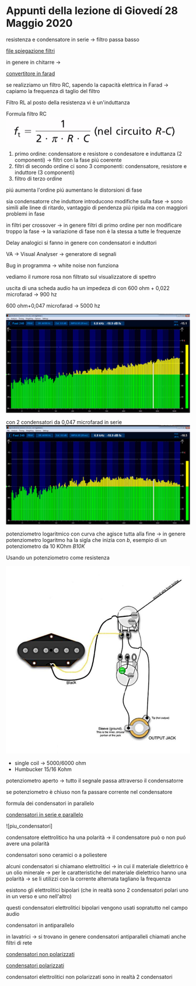 # Appunti della lezione di Giovedí 28 Maggio 2020

resistenza e condensatore in serie  -> filtro passa basso

[file spiegazione filtri](https://www.ltpaobserverproject.com/uploads/3/0/2/0/3020041/filtri_passivi.pdf )

in genere in chitarre ->

[convertitore in farad](https://www.translatorscafe.com/unit-converter/IT/electrostatic-capacitance/13-1/microfarad-farad/)

se realizziamo un filtro RC, sapendo la capacità elettrica in Farad -> capiamo la frequenza di taglio del filtro  

Filtro RL al posto della resistenza vi è un'induttanza

Formula filtro RC
![formula_filtro_RC](formula_filtro_RC.png)

1. primo ordine: condensatore e resistore o condesatore e induttanza (2 componenti) -> filtri con la fase piú coerente
2. filtri di secondo ordine ci sono 3 componenti: condensatore, resistore e induttore (3 componenti)
3. filtro di terzo ordine

piú aumenta l'ordine piú aumentano le distorsioni di fase

sia condensatorre che induttore introducono modifiche sulla fase -> sono simili alle linee di ritardo, vantaggio di pendenza piú ripida ma con maggiori problemi in fase

in filtri per crossover -> in genere filtri di primo ordine per non modificare troppo la fase -> la variazione di fase non è la stessa a tutte le frequenze

Delay analogici si fanno in genere con condensatori e induttori

VA -> Visual Analyser -> generatore di segnali

Bug in programma -> white noise non funziona

vediamo il rumore rosa non filtrato sul visualizzatore di spettro

uscita di una scheda audio ha un impedeza di con 600 ohm + 0,022 microfarad -> 900 hz

600 ohm+0,047 microfarad -> 5000 hz

![spettro_senza_condensatore](spettro_senza_condensatore.png)

con 2 condensatori da 0,047 microfarad in serie
![spettro_con_2_condensatori_0,047microfarad_in_parallelo](spettro_con_2_condensatori_0,047microfarad_in_parallelo.png)

potenziometro logaritmico con curva che agisce tutta alla fine -> in genere potenziometro logaritmo ha la sigla che inizia con _b_, esempio di un potenziometro da 10 KOhm _B10K_

Usando un potenziometro come resistenza

![pickuchitarra](single_pu.jpg)

- single coil -> 5000/6000 ohm
- Humbucker 15/16 Kohm  

potenziometro aperto -> tutto il segnale passa attraverso il condensatorre

se potenziometro è chiuso non fa passare corrente nel condensatore

formula dei condensatori in parallelo

[condensatori in serie e parallelo](https://www.matematicamente.it/appunti/fisica-per-le-superiori/elettromagnetismo-fisica-per-le-superiori/condensatori-serie-parallelo/)

![piu_condensatori]

condensatore elettrolitico ha una polarità -> il condensatore può o non puó avere una polarità

condensatori sono ceramici o a poliestere

alcuni condensatori si chiamano elettrolitici -> in cui il materiale dielettrico è un olio minerale -> per le caratteristiche del materiale dielettrico hanno una polarità -> se li utilizzi con la corrente alternata tagliano la frequenza

esistono gli elettrolitici bipolari (che in realtà sono 2 condensatori polari uno in un verso e uno nell'altro)

questi condensatori elettrolitici bipolari vengono usati sopratutto nel campo audio

condensatori in antiparallelo

in lavatrici -> si trovano in genere condensatori antiparalleli chiamati anche filtri di rete

[condensatori non polarizzati](http://circuitielettronici.it/componenti/condensatori-2/condensatori-non-polarizzati/)

[condensatori polarizzati](http://circuitielettronici.it/componenti/condensatori-2/condensatori-polarizzati/)

condensatori elettrolitici non polarizzati sono in realtà 2 condensatori
